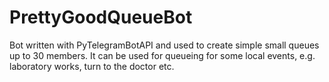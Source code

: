# PrettyGoodQueueBot

Bot written with PyTelegramBotAPI and used to create simple small queues up to 30 members. It can be used for queueing for some local events, e.g. laboratory works, turn to the doctor etc.
